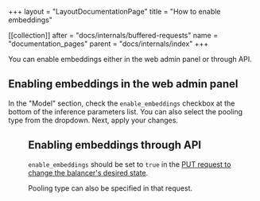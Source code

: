 +++
layout = "LayoutDocumentationPage"
title = "How to enable embeddings"

[[collection]]
after = "docs/internals/buffered-requests"
name = "documentation_pages"
parent = "docs/internals/index"
+++

You can enable embeddings either in the web admin panel or through API.

## Enabling embeddings in the web admin panel

In the "Model" section, check the `enable_embeddings` checkbox at the bottom of the inference parameters list. You can also select the pooling type from the dropdown. Next, apply your changes.

<Figure 
    alt="Testing the request to generate tokens"
    src="resources/media/how-to-enable-embeddings/enable-embeddings-web.avif"
/>

## Enabling embeddings through API

`enable_embeddings` should be set to `true` in the [PUT request to change the balancer's desired state](api/management-service/put-balancer-desired-state). 

Pooling type can also be specified in that request.
